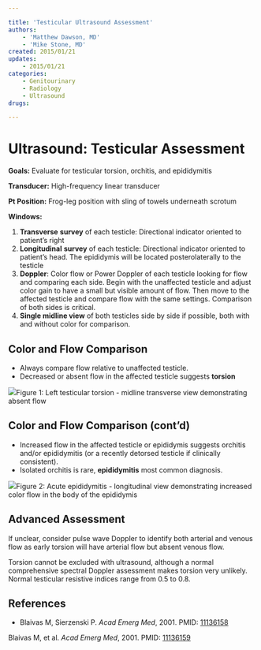 ```yaml
---

title: 'Testicular Ultrasound Assessment'
authors:
    - 'Matthew Dawson, MD'
    - 'Mike Stone, MD'
created: 2015/01/21
updates:
    - 2015/01/21
categories:
    - Genitourinary
    - Radiology
    - Ultrasound
drugs: 

---
```



# Ultrasound: Testicular Assessment

**Goals:** Evaluate for testicular torsion, orchitis, and epididymitis

**Transducer:** High-frequency linear transducer

**Pt Position:**    Frog-leg position with sling of towels underneath scrotum

**Windows:**

1.  **Transverse** **survey** of each testicle: Directional indicator oriented to patient’s right
2.  **Longitudinal** **survey** of each testicle: Directional indicator oriented to patient’s head. The epididymis will be located posterolaterally to the testicle
3.  **Doppler**: Color flow or Power Doppler of each testicle looking for flow and comparing each side. Begin with the unaffected testicle and adjust color gain to have a small but visible amount of flow. Then move to the affected testicle and compare flow with the same settings. Comparison of both sides is critical.
4.  **Single midline view** of both testicles side by side if possible, both with and without color for comparison.

## Color and Flow Comparison

-   Always compare flow relative to unaffected testicle.
-   Decreased or absent flow in the affected testicle suggests **torsion**

![](https://d2p53dh3qxfm0x.cloudfront.net/uploads/img/1jz/1/c/4bf07aaa-7e78-53cf-8831-558ad2333020/640.png)Figure 1: Left testicular torsion - midline transverse view demonstrating absent flow

## Color and Flow Comparison (cont’d)

-   Increased flow in the affected testicle or epididymis suggests orchitis and/or epididymitis (or a recently detorsed testicle if clinically consistent). 
-   Isolated orchitis is rare, **epididymitis** most common diagnosis.

![](https://d2p53dh3qxfm0x.cloudfront.net/uploads/img/1jz/1/c/959a8c5a-0f0c-5086-8089-ff1d11a2806a/640.png)Figure 2: Acute epididymitis - longitudinal view demonstrating increased color flow in the body of the epididymis

## Advanced Assessment

If unclear, consider pulse wave Doppler to identify both arterial and venous flow as early torsion will have arterial flow but absent venous flow.

Torsion cannot be excluded with ultrasound, although a normal comprehensive spectral Doppler assessment makes torsion very unlikely. Normal testicular resistive indices range from 0.5 to 0.8.

## References

- Blaivas M, Sierzenski P. *Acad Emerg Med*, 2001. PMID: [11136158](http://www.ncbi.nlm.nih.gov/pubmed/11136158)

Blaivas M, et al. *Acad Emerg Med*, 2001. PMID: [11136159](http://www.ncbi.nlm.nih.gov/pubmed/11136159)
